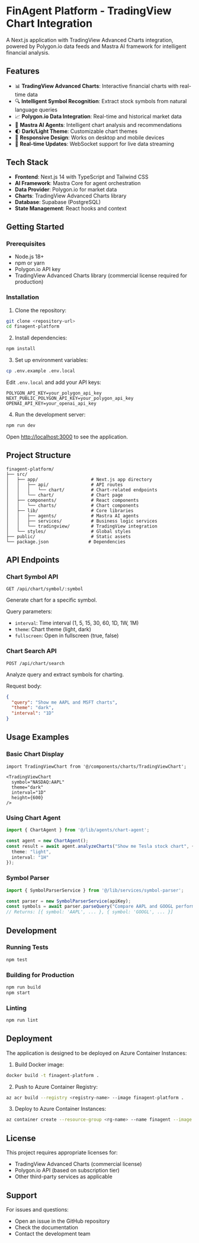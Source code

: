 # FinAgent Platform - TradingView Chart Integration

A Next.js application with TradingView Advanced Charts integration, powered by Polygon.io data feeds and Mastra AI framework for intelligent financial analysis.

## Features

- 📊 **TradingView Advanced Charts**: Interactive financial charts with real-time data
- 🔍 **Intelligent Symbol Recognition**: Extract stock symbols from natural language queries
- 📈 **Polygon.io Data Integration**: Real-time and historical market data
- 🤖 **Mastra AI Agents**: Intelligent chart analysis and recommendations
- 🌓 **Dark/Light Theme**: Customizable chart themes
- 📱 **Responsive Design**: Works on desktop and mobile devices
- 🔄 **Real-time Updates**: WebSocket support for live data streaming

## Tech Stack

- **Frontend**: Next.js 14 with TypeScript and Tailwind CSS
- **AI Framework**: Mastra Core for agent orchestration
- **Data Provider**: Polygon.io for market data
- **Charts**: TradingView Advanced Charts library
- **Database**: Supabase (PostgreSQL)
- **State Management**: React hooks and context

## Getting Started

### Prerequisites

- Node.js 18+ 
- npm or yarn
- Polygon.io API key
- TradingView Advanced Charts library (commercial license required for production)

### Installation

1. Clone the repository:
```bash
git clone <repository-url>
cd finagent-platform
```

2. Install dependencies:
```bash
npm install
```

3. Set up environment variables:
```bash
cp .env.example .env.local
```

Edit `.env.local` and add your API keys:
```env
POLYGON_API_KEY=your_polygon_api_key
NEXT_PUBLIC_POLYGON_API_KEY=your_polygon_api_key
OPENAI_API_KEY=your_openai_api_key
```

4. Run the development server:
```bash
npm run dev
```

Open [http://localhost:3000](http://localhost:3000) to see the application.

## Project Structure

```
finagent-platform/
├── src/
│   ├── app/                    # Next.js app directory
│   │   ├── api/                # API routes
│   │   │   └── chart/          # Chart-related endpoints
│   │   └── chart/              # Chart page
│   ├── components/             # React components
│   │   └── charts/             # Chart components
│   ├── lib/                    # Core libraries
│   │   ├── agents/             # Mastra AI agents
│   │   ├── services/           # Business logic services
│   │   └── tradingview/        # TradingView integration
│   └── styles/                 # Global styles
├── public/                     # Static assets
└── package.json               # Dependencies
```

## API Endpoints

### Chart Symbol API
```http
GET /api/chart/symbol/:symbol
```
Generate chart for a specific symbol.

Query parameters:
- `interval`: Time interval (1, 5, 15, 30, 60, 1D, 1W, 1M)
- `theme`: Chart theme (light, dark)
- `fullscreen`: Open in fullscreen (true, false)

### Chart Search API
```http
POST /api/chart/search
```
Analyze query and extract symbols for charting.

Request body:
```json
{
  "query": "Show me AAPL and MSFT charts",
  "theme": "dark",
  "interval": "1D"
}
```

## Usage Examples

### Basic Chart Display
```tsx
import TradingViewChart from '@/components/charts/TradingViewChart';

<TradingViewChart
  symbol="NASDAQ:AAPL"
  theme="dark"
  interval="1D"
  height={600}
/>
```

### Using Chart Agent
```typescript
import { ChartAgent } from '@/lib/agents/chart-agent';

const agent = new ChartAgent();
const result = await agent.analyzeCharts("Show me Tesla stock chart", {
  theme: "light",
  interval: "1H"
});
```

### Symbol Parser
```typescript
import { SymbolParserService } from '@/lib/services/symbol-parser';

const parser = new SymbolParserService(apiKey);
const symbols = await parser.parseQuery("Compare AAPL and GOOGL performance");
// Returns: [{ symbol: 'AAPL', ... }, { symbol: 'GOOGL', ... }]
```

## Development

### Running Tests
```bash
npm test
```

### Building for Production
```bash
npm run build
npm start
```

### Linting
```bash
npm run lint
```

## Deployment

The application is designed to be deployed on Azure Container Instances:

1. Build Docker image:
```bash
docker build -t finagent-platform .
```

2. Push to Azure Container Registry:
```bash
az acr build --registry <registry-name> --image finagent-platform .
```

3. Deploy to Azure Container Instances:
```bash
az container create --resource-group <rg-name> --name finagent --image <registry-name>.azurecr.io/finagent-platform:latest
```

## License

This project requires appropriate licenses for:
- TradingView Advanced Charts (commercial license)
- Polygon.io API (based on subscription tier)
- Other third-party services as applicable

## Support

For issues and questions:
- Open an issue in the GitHub repository
- Check the documentation
- Contact the development team
